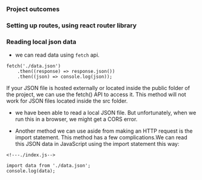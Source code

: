 ### Project outcomes

### Setting up routes, using react router library


### Reading local json data

- we can read data using `fetch` api.
```
fetch('./data.json')
    .then((response) => response.json())
    .then((json) => console.log(json));
```
If your JSON file is hosted externally or located inside the public folder of the project, we can use the fetch() API to access it. This method will not work for JSON files located inside the src folder.

- we have been able to read a local JSON file. But unfortunately, when we run this in a browser, we might get a CORS error.

- Another method we can use aside from making an HTTP request is the import statement. This method has a few complications.We can read this JSON data in JavaScript using the import statement this way:

```
<!---./index.js-->

import data from './data.json';
console.log(data);
```
<!-- https://myoctocat.com/build-your-octocat/ -->
